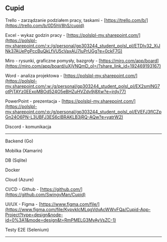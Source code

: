 ## **Cupid**

Trello - zarządzanie podziałem pracy, taskami - [https://trello.com/b/](https://trello.com/b/0D5hV8hS/cupid)

Excel - wykaz godzin pracy - [https://polslpl-my.sharepoint.com/](https://polslpl-my.sharepoint.com/:x:/g/personal/gp303244_student_polsl_pl/ETDlv32_XjJNk37AUePgPccBuQkLfVU5cVaxAU7IuPrUGg?e=0ckF7G)

Miro - rysunki, graficzne pomysły, bazgroły - [https://miro.com/app/board](https://miro.com/app/board/uXjVNQmD_oI=/?share_link_id=192469193167)

Word - analiza projektowa - [https://polslpl-my.sharepoint.com/](https://polslpl-my.sharepoint.com/:w:/g/personal/gp303244_student_polsl_pl/EX2smlNG7otPjTAYz0EExoMBOd524O5eBHZuHVZdv9j8Xw?e=jrdy77)

PowerPoint - prezentacja - [https://polslpl-my.sharepoint.com/](https://polslpl-my.sharepoint.com/:p:/g/personal/gp303244_student_polsl_pl/EVEFJ3flCZpGn24O6PN-L3UBFJ3ES6clBRAKLB3jRQ-AQw?e=yatrW2)

Discord - komunikacja

-------------

Backend (Go)

Mobilka (Xamarin)

DB (Sqlite)

Docker

Cloud (Azure)

CI/CD - Github - [https://github.com/](https://github.com/SwingyMan/Cupid)

UI/UX - Figma - [https://www.figma.com/file/](https://www.figma.com/file/KypvkIcMLqgVdvAcWWvFQa/Cupid-App-Project?type=design&node-id=0%3A1&mode=design&t=RmPMELG3MyAyVsZC-1)

Testy E2E (Selenium)

-------------
